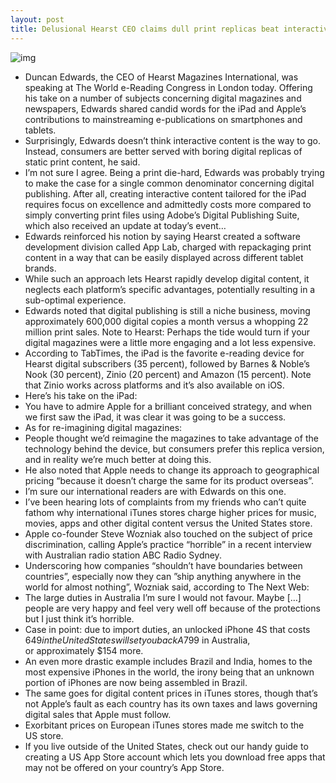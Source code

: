 ```yaml
---
layout: post
title: Delusional Hearst CEO claims dull print replicas beat interactive e-magazines
---
```

![img](http://media.idownloadblog.com/wp-content/uploads/2011/12/newsstand-ios5.jpeg)
* Duncan Edwards, the CEO of Hearst Magazines International, was speaking at The World e-Reading Congress in London today. Offering his take on a number of subjects concerning digital magazines and newspapers, Edwards shared candid words for the iPad and Apple’s contributions to mainstreaming e-publications on smartphones and tablets.
* Surprisingly, Edwards doesn’t think interactive content is the way to go. Instead, consumers are better served with boring digital replicas of static print content, he said.
* I’m not sure I agree. Being a print die-hard, Edwards was probably trying to make the case for a single common denominator concerning digital publishing. After all, creating interactive content tailored for the iPad requires focus on excellence and admittedly costs more compared to simply converting print files using Adobe’s Digital Publishing Suite, which also received an update at today’s event…
* Edwards reinforced his notion by saying Hearst created a software development division called App Lab, charged with repackaging print content in a way that can be easily displayed across different tablet brands.
* While such an approach lets Hearst rapidly develop digital content, it neglects each platform’s specific advantages, potentially resulting in a sub-optimal experience.
* Edwards noted that digital publishing is still a niche business, moving approximately 600,000 digital copies a month versus a whopping 22 million print sales. Note to Hearst: Perhaps the tide would turn if your digital magazines were a little more engaging and a lot less expensive.
* According to TabTimes, the iPad is the favorite e-reading device for Hearst digital subscribers (35 percent), followed by Barnes & Noble’s Nook (30 percent), Zinio (20 percent) and Amazon (15 percent). Note that Zinio works across platforms and it’s also available on iOS.
* Here’s his take on the iPad:
* You have to admire Apple for a brilliant conceived strategy, and when we first saw the iPad, it was clear it was going to be a success.
* As for re-imagining digital magazines:
* People thought we’d reimagine the magazines to take advantage of the technology behind the device, but consumers prefer this replica version, and in reality we’re much better at doing this.
* He also noted that Apple needs to change its approach to geographical pricing “because it doesn’t charge the same for its product overseas”.
* I’m sure our international readers are with Edwards on this one.
* I’ve been hearing lots of complaints from my friends who can’t quite fathom why international iTunes stores charge higher prices for music, movies, apps and other digital content versus the United States store.
* Apple co-founder Steve Wozniak also touched on the subject of price discrimination, calling Apple’s practice “horrible” in a recent interview with Australian radio station ABC Radio Sydney.
* Underscoring how companies “shouldn’t have boundaries between countries”, especially now they can ”ship anything anywhere in the world for almost nothing”, Wozniak said, according to The Next Web:
* The large duties in Australia I’m sure I would not favour. Maybe […] people are very happy and feel very well off because of the protections but I just think it’s horrible.
* Case in point: due to import duties, an unlocked iPhone 4S that costs $649 in the United States will set you back A$799 in Australia, or approximately $154 more.
* An even more drastic example includes Brazil and India, homes to the most expensive iPhones in the world, the irony being that an unknown portion of iPhones are now being assembled in Brazil.
* The same goes for digital content prices in iTunes stores, though that’s not Apple’s fault as each country has its own taxes and laws governing digital sales that Apple must follow.
* Exorbitant prices on European iTunes stores made me switch to the US store.
* If you live outside of the United States, check out our handy guide to creating a US App Store account which lets you download free apps that may not be offered on your country’s App Store.

